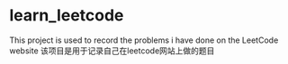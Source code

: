 # learn_leetcode

This project is used to record the problems i have done on the LeetCode website
该项目是用于记录自己在leetcode网站上做的题目
